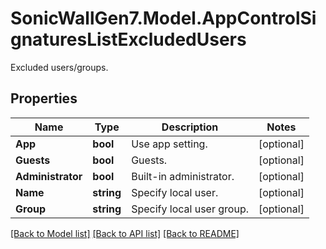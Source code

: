 # SonicWallGen7.Model.AppControlSignaturesListExcludedUsers
Excluded users/groups.

## Properties

Name | Type | Description | Notes
------------ | ------------- | ------------- | -------------
**App** | **bool** | Use app setting. | [optional] 
**Guests** | **bool** | Guests. | [optional] 
**Administrator** | **bool** | Built-in administrator. | [optional] 
**Name** | **string** | Specify local user. | [optional] 
**Group** | **string** | Specify local user group. | [optional] 

[[Back to Model list]](../README.md#documentation-for-models) [[Back to API list]](../README.md#documentation-for-api-endpoints) [[Back to README]](../README.md)

